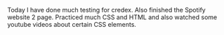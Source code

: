 Today I have done much testing for credex. Also finished the Spotify website 2 page. Practiced much CSS and HTML and also watched some youtube videos about certain CSS elements. 